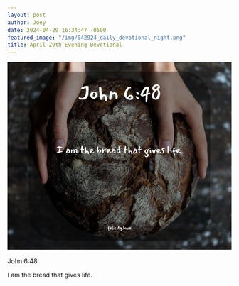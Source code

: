 ```yaml
---
layout: post
author: Joey
date: 2024-04-29 16:34:47 -0500
featured_image: "/img/042924_daily_devotional_night.png"
title: April 29th Evening Devotional
---
```


[![April 29th 2024 - Evening Devotional](/img/042924_daily_devotional_night.png)](/img/042924_daily_devotional_night.png)

John 6:48

I am the bread that gives life.